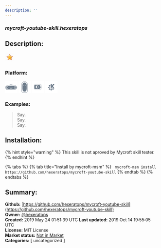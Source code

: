 ```yaml
---
description: ''
---
```


### _mycroft-youtube-skill.hexeratops_  
## Description:  
  
  
![](../.gitbook/assets/star.png)  
  
### Platform:  
 ![Mark I](../.gitbook/assets/mark-1-icon.png)  ![Mark II](../.gitbook/assets/mark-2-icon.png)  ![Picroft](../.gitbook/assets/picroft-icon.png)  ![plasmoid](../.gitbook/assets/kde.png)   
### Examples:  
> Say.  
> Say.  
> Say.  
  
## Installation:  
{% hint style="warning" %}
This skill is not aproved by Mycroft skill tester.
{% endhint %}
    
{% tabs %}
{% tab title="Install by mycroft-msm" %}
``` mycroft-msm install https://github.com/hexeratops/mycroft-youtube-skill```
{% endtab %}
  {% endtabs %}
    
## Summary:  
**Github:** [https://github.com/hexeratops/mycroft-youtube-skill](https://github.com/hexeratops/mycroft-youtube-skill)  
**Owner:** [@hexeratops](https://github.com/hexeratops)  
**Created:** 2019 May 24 01:51:39 UTC  **Last updated:** 2019 Oct 14 19:55:05 UTC  
**License:** MIT License  
**Market status:** [Not in Market](https://market.mycroft.ai/skill/)  
**Categories:** [ uncategorized ]   
